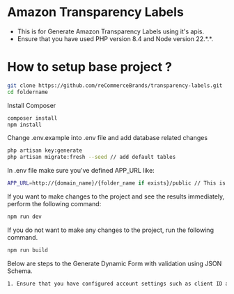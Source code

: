 # Amazon Transparency Labels

<ul> 
<li>This is for Generate Amazon Transparency Labels using it's apis.</li>
<li>Ensure that you have used PHP version 8.4 and Node version 22.*.*.</li>
</ul>

# How to setup base project ?

``` bash
git clone https://github.com/reCommerceBrands/transparency-labels.git
cd foldername
```


Install Composer
```bash
composer install
npm install
```

Change .env.example into .env file and add database related changes

```bash
php artisan key:generate
php artisan migrate:fresh --seed // add default tables
```

In .env file make sure you've defined APP_URL like:

```bash
APP_URL=http://{domain_name}/{folder_name if exists}/public // This is for when you have not used the `php artisan serve` command to run the project.
```

If you want to make changes to the project and see the results immediately, perform the following command:

```bash
npm run dev
```

If you do not want to make any changes to the project, run the following command.

```bash
npm run build
```

Below are steps to the Generate Dynamic Form with validation using JSON Schema.

```bash
1. Ensure that you have configured account settings such as client ID and client secret and brand name.
```
